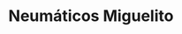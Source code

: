 ---
title: "Neumáticos Miguelito"
url: /leandro-n-alem/neumaticos-miguelito/
shop: Autowerkstatt
---